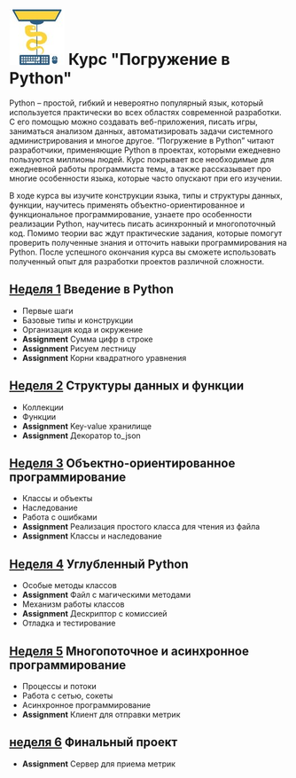 # ![](course_logo.jpg) Курс "Погружение в Python"
Python – простой, гибкий и невероятно популярный язык, который используется практически во всех областях современной разработки. С его помощью можно создавать веб-приложения, писать игры, заниматься анализом данных, автоматизировать задачи системного администрирования и многое другое. “Погружение в Python” читают разработчики, применяющие Python в проектах, которыми ежедневно пользуются миллионы людей. Курс покрывает все необходимые для ежедневной работы программиста темы, а также рассказывает про многие особенности языка, которые часто опускают при его изучении.

В ходе курса вы изучите конструкции языка, типы и структуры данных, функции, научитесь применять объектно-ориентированное и функциональное программирование, узнаете про особенности реализации Python, научитесь писать асинхронный и многопоточный код. Помимо теории вас ждут практические задания, которые помогут проверить полученные знания и отточить навыки программирования на Python. После успешного окончания курса вы сможете использовать полученный опыт для разработки проектов различной сложности.

## [Неделя 1](week_1.md) Введение в Python 
 * Первые шаги
 * Базовые типы и конструкции
 * Организация кода и окружение 
 * __Assignment__ Сумма цифр в строке
 * __Assignment__ Рисуем лестницу
 * __Assignment__ Корни квадратного уравнения

## [Неделя 2](week_2.md) Структуры данных и функции
 * Коллекции
 * Функции
 *  __Assignment__ Key-value хранилище
 *  __Assignment__ Декоратор to_json

## [Неделя 3](week_3.md) Объектно-ориентированное программирование
 * Классы и объекты
 * Наследование
 * Работа с ошибками
 * __Assignment__ Реализация простого класса для чтения из файла
 * __Assignment__ Классы и наследование

## [Неделя 4](week_4.md) Углубленный Python
 * Особые методы классов
 * __Assignment__ Файл с магическими методами
 * Механизм работы классов
 * __Assignment__ Дескриптор с комиссией
 * Отладка и тестирование

## [Неделя 5](week_5.md) Многопоточное и асинхронное программирование
 * Процессы и потоки
 * Работа с сетью, сокеты
 * Асинхронное программирование
 * __Assignment__ Клиент для отправки метрик

## [неделя 6](week_6.md) Финальный проект
 * __Assignment__ Сервер для приема метрик
